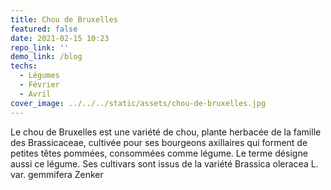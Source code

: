 ```yaml
---
title: Chou de Bruxelles
featured: false
date: 2021-02-15 10:23
repo_link: ''
demo_link: /blog
techs:
  - Légumes
  - Février
  - Avril
cover_image: ../../../static/assets/chou-de-bruxelles.jpg
---
```


Le chou de Bruxelles est une variété de chou, plante herbacée de la famille des Brassicaceae, cultivée pour ses bourgeons axillaires qui forment de petites têtes pommées, consommées comme légume. Le terme désigne aussi ce légume. Ses cultivars sont issus de la variété Brassica oleracea L. var. gemmifera Zenker

